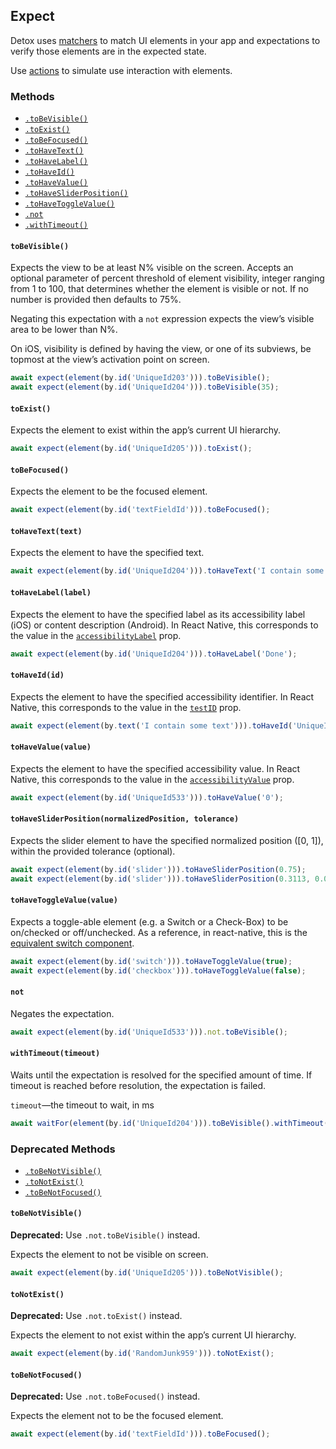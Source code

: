 ## Expect

Detox uses [matchers](APIRef.Matchers.md) to match UI elements in your app and expectations to verify those elements are in the expected state.

Use [actions](APIRef.ActionsOnElement.md) to simulate use interaction with elements.

### Methods

- [`.toBeVisible()`](#tobevisible)
- [`.toExist()`](#toexist)
- [`.toBeFocused()`](#tobefocused)
- [`.toHaveText()`](#tohavetexttext)
- [`.toHaveLabel()`](#tohavelabellabel)
- [`.toHaveId()`](#tohaveidid)
- [`.toHaveValue()`](#tohavevaluevalue)
- [`.toHaveSliderPosition()`](#tohavesliderpositionnormalizedposition-tolerance)
- [`.toHaveToggleValue()`](#tohavetogglevaluevalue)
- [`.not`](#not)
- [`.withTimeout()`](#withtimeouttimeout)

#### `toBeVisible()`

Expects the view to be at least N% visible on the screen.
Accepts an optional parameter of percent threshold of element visibility, integer ranging from 1 to 100, that determines whether the element is visible or not. If no number is provided then defaults to 75%.

Negating this expectation with a `not` expression expects the view’s visible area to be lower than N%.

On iOS, visibility is defined by having the view, or one of its subviews, be topmost at the view’s activation point on screen.

```js
await expect(element(by.id('UniqueId203'))).toBeVisible();
await expect(element(by.id('UniqueId204'))).toBeVisible(35);
```

#### `toExist()`

Expects the element to exist within the app’s current UI hierarchy.

```js
await expect(element(by.id('UniqueId205'))).toExist();
```

#### `toBeFocused()`

Expects the element to be the focused element.

```js
await expect(element(by.id('textFieldId'))).toBeFocused();
```

#### `toHaveText(text)`

Expects the element to have the specified text.

```js
await expect(element(by.id('UniqueId204'))).toHaveText('I contain some text');
```

#### `toHaveLabel(label)`

Expects the element to have the specified label as its accessibility label (iOS) or content description (Android). In React Native, this corresponds to the value in the [`accessibilityLabel`](https://facebook.github.io/react-native/docs/view.html#accessibilitylabel) prop.

```js
await expect(element(by.id('UniqueId204'))).toHaveLabel('Done');
```

#### `toHaveId(id)`

Expects the element to have the specified accessibility identifier. In React Native, this corresponds to the value in the [`testID`](https://reactnative.dev/docs/view.html#testid) prop.

```js
await expect(element(by.text('I contain some text'))).toHaveId('UniqueId204');
```

#### `toHaveValue(value)`

Expects the element to have the specified accessibility value. In React Native, this corresponds to the value in the [`accessibilityValue`](https://reactnative.dev/docs/view.html#accessibilityvalue) prop.

```js
await expect(element(by.id('UniqueId533'))).toHaveValue('0');
```

#### `toHaveSliderPosition(normalizedPosition, tolerance)`

Expects the slider element to have the specified normalized position ([0, 1]), within the provided tolerance (optional).

```js
await expect(element(by.id('slider'))).toHaveSliderPosition(0.75);
await expect(element(by.id('slider'))).toHaveSliderPosition(0.3113, 0.00001);
```

#### `toHaveToggleValue(value)`

Expects a toggle-able element (e.g. a Switch or a Check-Box) to be on/checked or off/unchecked. As a reference, in react-native, this is the [equivalent switch component](https://reactnative.dev/docs/switch).

```js
await expect(element(by.id('switch'))).toHaveToggleValue(true);
await expect(element(by.id('checkbox'))).toHaveToggleValue(false);
```

#### `not`

Negates the expectation.

```js
await expect(element(by.id('UniqueId533'))).not.toBeVisible();
```

#### `withTimeout(timeout)`

Waits until the expectation is resolved for the specified amount of time. If timeout is reached before resolution, the expectation is failed.

`timeout`—the timeout to wait, in ms

```js
await waitFor(element(by.id('UniqueId204'))).toBeVisible().withTimeout(2000);
```

### Deprecated Methods

- [`.toBeNotVisible()`](#tobenotvisible)
- [`.toNotExist()`](#tonotexist)
- [`.toBeNotFocused()`](#tobenotfocused)

#### `toBeNotVisible()`

**Deprecated:** Use `.not.toBeVisible()` instead.

Expects the element to not be visible on screen.

```js
await expect(element(by.id('UniqueId205'))).toBeNotVisible();
```

#### `toNotExist()`

**Deprecated:** Use `.not.toExist()` instead.

Expects the element to not exist within the app’s current UI hierarchy.

```js
await expect(element(by.id('RandomJunk959'))).toNotExist();
```

#### `toBeNotFocused()`

**Deprecated:** Use `.not.toBeFocused()` instead.

Expects the element not to be the focused element.

```js
await expect(element(by.id('textFieldId'))).toBeFocused();
```
